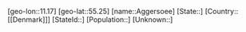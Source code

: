 ﻿---
location: [55.25,11.17]
type: City
tags:
- geo/City


SpocWebEntityId: 28680
isDeleted: false
confidential: public

---
[geo-lon::11.17]
[geo-lat::55.25]
[name::Aggersoee]
[State::]
[Country::[[Denmark]]]
[StateId::]
[Population::]
[Unknown::]

